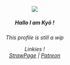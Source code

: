 <p align="center">
  <img src="https://media1.tenor.com/m/pu1jAWi9yW4AAAAC/transformers-bumblebee.gif" />
</p>

<h5 align="center">Hallo I am Kyō !  
<h6 align="center">This profile is still a wip

  Linkies !  
[StrawPage](https://pablo4u.straw.page) | [Patreon](https://www.patreon.com/c/kyosato/about)

<!--
**CrosshairsSparkmate/CrosshairsSparkmate** is a ✨ _special_ ✨ repository because its `README.md` (this file) appears on your GitHub profile.

Here are some ideas to get you started:

- 🔭 I’m currently working on ...
- 🌱 I’m currently learning ...
- 👯 I’m looking to collaborate on ...
- 🤔 I’m looking for help with ...
- 💬 Ask me about ...
- 📫 How to reach me: ...
- 😄 Pronouns: ...
- ⚡ Fun fact: ...
-->
